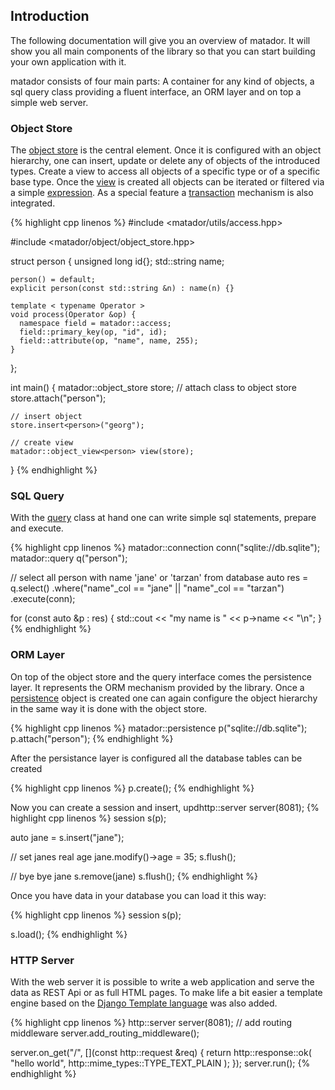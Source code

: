 ## Introduction

The following documentation will give you an overview of matador. It will show you all main components of the library so that you can start building your own application with it.

matador consists of four main parts: A container for any kind of objects, a sql query class providing a fluent interface, an ORM layer and on top a simple web server.

### Object Store

The [object store](#prototypes) is the central element. Once it is configured with an object hierarchy, one can insert, update or delete any of objects of the introduced types. Create a view to access all objects of a specific type or of a specific base type. Once the [view](#views) is created all objects can be iterated or filtered via a simple [expression](#expressions). As a special feature a [transaction](#transactions) mechanism is also integrated.

{% highlight cpp linenos %}
  #include <matador/utils/access.hpp>
  
  #include <matador/object/object_store.hpp>

  struct person
  {
    unsigned long id{};
    std::string name;

    person() = default;
    explicit person(const std::string &n) : name(n) {}

    template < typename Operator >
    void process(Operator &op) {
      namespace field = matador::access;
      field::primary_key(op, "id", id);
      field::attribute(op, "name", name, 255);
    }
  };

  int main()
  {
    matador::object_store store;
    // attach class to object store
    store.attach<person>("person");

    // insert object
    store.insert<person>("georg");

    // create view
    matador::object_view<person> view(store);
  }
{% endhighlight %}

### SQL Query

With the [query](#querries) class at hand one can write simple sql statements, prepare and execute.

{% highlight cpp linenos %}
  matador::connection conn("sqlite://db.sqlite");
  matador::query<person> q("person");

  // select all person with name 'jane' or 'tarzan' from database
  auto res = q.select()
              .where("name"_col == "jane" || "name"_col == "tarzan")
              .execute(conn);

  for (const auto &p : res) {
    std::cout << "my name is " << p->name << "\n";
  }
{% endhighlight %}


### ORM Layer

On top of the object store and the query interface comes the persistence layer. It represents the ORM mechanism provided by the library. Once a [persistence](#persistence) object is created one can again configure the object hierarchy in the same way it is done with the object store.

{% highlight cpp linenos %}
matador::persistence p("sqlite://db.sqlite");
p.attach<person>("person");
{% endhighlight %}

After the persistance layer is configured all the database tables can be created

{% highlight cpp linenos %}
p.create();
{% endhighlight %}

Now you can create a session and insert, updhttp::server server(8081);
{% highlight cpp linenos %}
session s(p);

auto jane = s.insert<person>("jane");

// set janes real age
jane.modify()->age = 35;
s.flush();

// bye bye jane
s.remove(jane)
s.flush();
{% endhighlight %}

Once you have data in your database you can load it this way:

{% highlight cpp linenos %}
  session s(p);

  s.load();
{% endhighlight %}

### HTTP Server

With the web server it is possible to write a web application and serve the data as
REST Api or as full HTML pages. To make life a bit easier a template engine based on
the [Django Template language](https://docs.djangoproject.com/en/3.2/ref/templates/language/)
was also added.

{% highlight cpp linenos %}
  http::server server(8081);
  // add routing middleware
  server.add_routing_middleware();

  server.on_get("/", [](const http::request &req) {
    return http::response::ok(
      "hello world",
      http::mime_types::TYPE_TEXT_PLAIN
    );
  });
  server.run();
{% endhighlight %}
